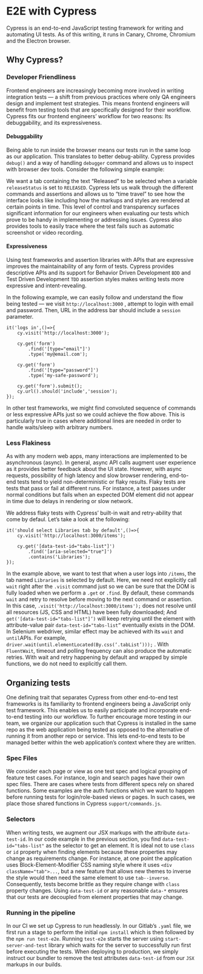 # E2E with Cypress

Cypress is an end-to-end JavaScript testing framework for writing and automating UI tests. As of this writing, it runs in Canary, Chrome, Chromium and the Electron browser. 

## Why Cypress?

### Developer Friendliness 

Frontend engineers are increasingly becoming more involved in writing integration tests — a shift from previous practices where only QA engineers design and implement test strategies. This means frontend engineers will benefit from testing tools that are specifically designed for their workflow. Cypress fits our frontend engineers’ workflow for two reasons: Its debuggability, and its expressiveness. 

#### Debuggability

Being able to run inside the browser means our tests run in the same loop as our application. This translates to better debug-ability. Cypress provides `debug()` and a way of handling `debugger` command and allows us to inspect with browser dev tools. Consider the following simple example:

We want a tab containing the text “Released” to be selected when a variable `releaseStatus` is set to `RELEASED`. Cypress lets us walk through the different commands and assertions and allows us to “time travel” to see how the interface looks like including how the markups and styles are rendered at certain points in time. This level of control and transparency surfaces significant information for our engineers when evaluating our tests which prove to be handy in implementing or addressing issues. Cypress also provides tools to easily trace where the test fails such as automatic screenshot or video recording. 

#### Expressiveness

Using test frameworks and assertion libraries with APIs that are expressive improves the maintainability of any form of tests. Cypress provides descriptive APIs and its support for Behavior Driven Development `BDD` and Test Driven Development `TDD` assertion styles makes writing tests more expressive and intent-revealing. 

In the following example, we can easily follow and understand the flow being tested — we visit  `http://localhost:3000` , attempt to login with email and password. Then, URL in the address bar should include a `session` parameter. 

```
it('logs in',()=>{
	cy.visit('http://localhost:3000');

	cy.get('form')
		.find('[type="email"]')
		.type('my@email.com');

	cy.get('form')
		.find('[type="password"]')
		.type('my-safe-password');

	cy.get('form').submit();
	cy.url().should('include','session');
});
```

In other test frameworks, we might find convoluted sequence of commands or less expressive APIs just so we could achieve the flow above. This is particularly true in cases where additional lines are needed in order to handle waits/sleep with arbitrary numbers. 

### Less Flakiness
As with any modern web apps, many interactions are implemented to be asynchronous (async). In general, async API calls augment user experience as it provides better feedback about the UI state. However, with async requests, possibility of high latency and slow browser rendering, end-to-end tests tend to yield non-deterministic or flaky results. Flaky tests are tests that pass or fail at different runs. For instance, a test passes under normal conditions but fails when an expected DOM element did not appear in time due to delays in rendering or slow network. 

We address flaky tests with Cypress’ built-in wait and retry-ability that come by defaul. Let’s take a look at the following:

```
it('should select Libraries tab by default',()=>{
	cy.visit('http://localhost:3000/items'); 

	cy.get('[data-test-id="tabs-list"]') 
		.find('[aria-selected="true"]')
		.contains('Libraries'); 
});
```

In the example above, we want to test that when a user logs into `/items`, the tab named `Libraries` is selected by default. Here, we need not explicitly call `wait`  right after the  `.visit`  command just so we can be sure that the DOM is fully loaded when we perform a  `.get` or `.find`. By default, these commands `wait`  and retry to resolve before moving to the next command or assertion.  In this case, `.visit('http://localhost:3000/items');`  does not resolve until all resources (JS, CSS and HTML) have been fully downloaded; And `get('[data-test-id="tabs-list"]’)` will keep retrying until the element with attribute-value pair `data-test-id="tabs-list”` eventually exists in the DOM.  In Selenium webdriver, similar effect may be achieved with its `wait`  and `until`APIs. For example,  `driver.wait(until.elementLocated(By.css(‘.tabList’)));`  . With `FluentWait`, timeout and polling frequency can also produce the automatic retries. With wait and retry happening by default and wrapped by simple functions, we do not need to explicitly call them.

## Organizing tests

One defining trait that separates Cypress from other end-to-end test frameworks is its familiarity to frontend engineers being a JavaScript only test framework. This enables us to easily participate and incorporate end-to-end testing into our workflow. To further encourage more testing in our team, we organize our application such that Cypress is installed in the same repo as the web application being tested as opposed to the alternative of running it from another repo or service. This lets end-to-end tests to be managed better within the web application’s context where they are written. 

### Spec Files

We consider each page or view as one test spec and logical grouping of feature test cases. For instance, login and search pages have their own spec files. There are cases where tests from different specs rely on shared functions. Some examples are the auth functions which we want to happen before running tests for login/role-based views or pages. In such cases, we place those shared functions in Cypress `support/commands.js`. 

### Selectors

When writing tests, we augment our JSX markups with the attribute `data-test-id`. In our code example in the previous section, you find `data-test-id="tabs-list"` as the selector to get an element. It is ideal not to use `class` or `id` property when finding elements because these properties may change as requirements change. For instance, at one point the application uses Block-Element-Modifier CSS naming style where it uses `<div className="tab">...`, but a new feature that allows new themes to inverse the style would then need the same element to use `tab--inverse`. Consequently, tests become brittle as they require change with `class` property changes. Using `data-test-id` or any reasonable `data-*`  ensures that our tests are decoupled from element properties that may change.

### Running in the pipeline

In our CI we set up Cypress to run headlessly.  In our  Gitlab’s `.yaml` file, we first run a stage to perform the initial `npm install`  which is then followed by the `npm run test-e2e`. Running `test-e2e` starts the server using `start-server-and-test`  library which waits for the server to successfully run first before executing the tests. When deploying to production, we simply instruct our bundler to remove the test attributes  `data-test-id`  from our `JSX` markups in our builds. 
